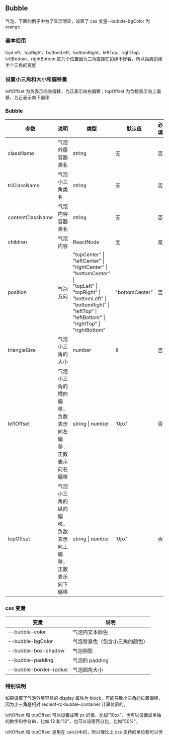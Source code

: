 ## Bubble

气泡，下面的例子中为了显示明显，设置了 css 变量--bubble-bgColor 为 orange

### 基本使用

topLeft、topRight、bottomLeft、bottomRight、leftTop、rightTop、leftBottom、rightBottom 这几个位置因为三角直接在边缘不好看，所以距离边缘半个三角的宽度

<code src="../demo/bubble/bubble1.tsx"></code>

### 设置小三角和大小和偏移量

leftOffset 为负表示向左偏移，为正表示向右偏移；topOffset 为负数表示向上偏移，为正表示向下偏移

<code src="../demo/bubble/bubble2.tsx"></code>

### Bubble

| 参数             | 说明                                                     | 类型                                                                                                                                                                                                                                          | 默认值         | 必填 |
| ---------------- | -------------------------------------------------------- | --------------------------------------------------------------------------------------------------------------------------------------------------------------------------------------------------------------------------------------------- | -------------- | ---- |
| className        | 气泡外层容器类名                                         | string                                                                                                                                                                                                                                        | 无             | 否   |
| triClassName     | 气泡小三角类名                                           | string                                                                                                                                                                                                                                        | 无             | 否   |
| contentClassName | 气泡内容容器类名                                         | string                                                                                                                                                                                                                                        | 无             | 否   |
| children         | 气泡内容                                                 | ReactNode                                                                                                                                                                                                                                     | 无             | 是   |
| position         | 气泡方向                                                 | "topCenter" \|<br/> "leftCenter" \|<br/> "rightCenter" \|<br/> "bottomCenter" \|<br/> "topLeft" \|<br/> "topRight" \|<br/> "bottomLeft" \|<br/> "bottomRight" \|<br/> "leftTop" \|<br/> "leftBottom" \|<br/> "rightTop" \|<br/> "rightBottom" | "bottomCenter" | 否   |
| triangleSize     | 气泡小三角的大小                                         | number                                                                                                                                                                                                                                        | 8              | 否   |
| leftOffset       | 气泡小三角的横向偏移，负数表示向左偏移，正数表示向右偏移 | string \| number                                                                                                                                                                                                                              | '0px'          | 否   |
| topOffset        | 气泡小三角的纵向偏移，负数表示向上偏移，正数表示向下偏移 | string \| number                                                                                                                                                                                                                              | '0px'          | 否   |

### css 变量

| 变量                   | 说明                           |
| ---------------------- | ------------------------------ |
| --bubble-color         | 气泡内文本颜色                 |
| --bubble-bgColor       | 气泡背景色（包含小三角的颜色） |
| --bubble-box-shadow    | 气泡阴影                       |
| --bubble-padding       | 气泡的 padding                 |
| --bubble-border-radius | 气泡圆角大小                   |

### 特别说明

如果设置了气泡外层容器的 display 属性为 block，可能导致小三角的位置偏移，因为小三角是相对 redleaf-rc-bubble-container 计算位置的。

leftOffset 和 topOffset 可以设置成带 px 的值，比如"10px"，也可以设置成单独的数字和字符串，比如 12 和"12"，也可以设置百分比，比如"50%"。

leftOffset 和 topOffset 是用在 calc()中的，所以理论上 css 支持的单位都可以传
